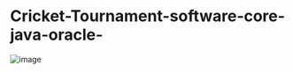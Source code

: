 # Cricket-Tournament-software-core-java-oracle-

![image](https://{http://tineye.com/images/widgets/mona.jpg})
